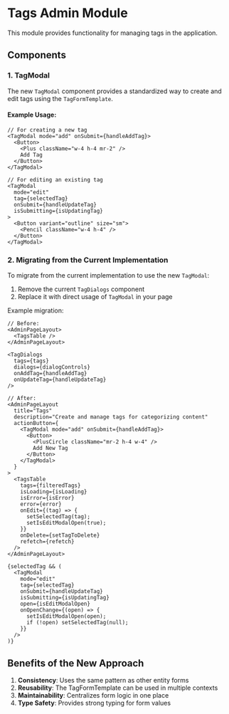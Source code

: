 # Tags Admin Module

This module provides functionality for managing tags in the application.

## Components

### 1. TagModal

The new `TagModal` component provides a standardized way to create and edit tags using the `TagFormTemplate`.

#### Example Usage:

```tsx
// For creating a new tag
<TagModal mode="add" onSubmit={handleAddTag}>
  <Button>
    <Plus className="w-4 h-4 mr-2" />
    Add Tag
  </Button>
</TagModal>

// For editing an existing tag
<TagModal 
  mode="edit" 
  tag={selectedTag} 
  onSubmit={handleUpdateTag}
  isSubmitting={isUpdatingTag}
>
  <Button variant="outline" size="sm">
    <Pencil className="w-4 h-4" />
  </Button>
</TagModal>
```

### 2. Migrating from the Current Implementation

To migrate from the current implementation to use the new `TagModal`:

1. Remove the current `TagDialogs` component
2. Replace it with direct usage of `TagModal` in your page

Example migration:

```tsx
// Before:
<AdminPageLayout>
  <TagsTable />
</AdminPageLayout>

<TagDialogs 
  tags={tags}
  dialogs={dialogControls}
  onAddTag={handleAddTag}
  onUpdateTag={handleUpdateTag}
/>

// After:
<AdminPageLayout
  title="Tags"
  description="Create and manage tags for categorizing content"
  actionButton={
    <TagModal mode="add" onSubmit={handleAddTag}>
      <Button>
        <PlusCircle className="mr-2 h-4 w-4" />
        Add New Tag
      </Button>
    </TagModal>
  }
>
  <TagsTable
    tags={filteredTags}
    isLoading={isLoading}
    isError={isError}
    error={error}
    onEdit={(tag) => {
      setSelectedTag(tag);
      setIsEditModalOpen(true);
    }}
    onDelete={setTagToDelete}
    refetch={refetch}
  />
</AdminPageLayout>

{selectedTag && (
  <TagModal
    mode="edit"
    tag={selectedTag}
    onSubmit={handleUpdateTag}
    isSubmitting={isUpdatingTag}
    open={isEditModalOpen}
    onOpenChange={(open) => {
      setIsEditModalOpen(open);
      if (!open) setSelectedTag(null);
    }}
  />
)}
```

## Benefits of the New Approach

1. **Consistency**: Uses the same pattern as other entity forms
2. **Reusability**: The TagFormTemplate can be used in multiple contexts
3. **Maintainability**: Centralizes form logic in one place
4. **Type Safety**: Provides strong typing for form values 